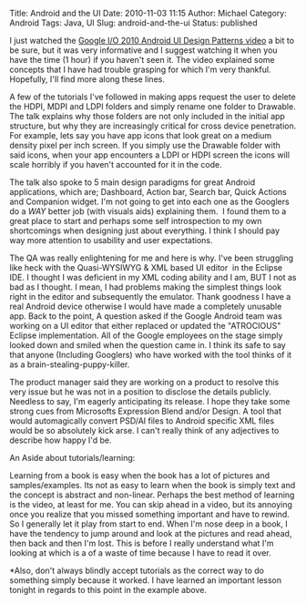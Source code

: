 Title: Android and the UI
Date: 2010-11-03 11:15
Author: Michael
Category: Android
Tags: Java, UI
Slug: android-and-the-ui
Status: published

I just watched the [Google I/O 2010 Android UI Design Patterns
video](http://www.youtube.com/watch?v=M1ZBjlCRfz0 "Google I/O Android UI Design")
a bit to be sure, but it was very informative and I suggest watching it
when you have the time (1 hour) if you haven't seen it. The video
explained some concepts that I have had trouble grasping for which I'm
very thankful. Hopefully, I'll find more along these lines.

A few of the tutorials I've followed in making apps request the user to
delete the HDPI, MDPI and LDPI folders and simply rename one folder
to Drawable. The talk explains why those folders are not only included
in the initial app structure, but why they are increasingly critical for
cross device penetration. For example, lets say you have app icons that
look great on a medium density pixel per inch screen. If you simply use
the Drawable folder with said icons, when your app encounters a LDPI or
HDPI screen the icons will scale horribly if you haven't accounted for
it in the code.

The talk also spoke to 5 main design paradigms for great Android
applications, which are; Dashboard, Action bar, Search bar, Quick
Actions and Companion widget. I'm not going to get into each one as the
Googlers do a *WAY* better job (with visuals aids) explaining them.  I
found them to a great place to start and perhaps some self introspection
to my own shortcomings when designing just about everything. I think I
should pay way more attention to usability and user expectations.

The QA was really enlightening for me and here is why. I've been
struggling like heck with the Quasi-WYSIWYG & XML based UI editor  in
the Eclipse IDE. I thought I was deficient in my XML coding ability and
I am, BUT I not as bad as I thought. I mean, I had problems making the
simplest things look right in the editor and subsequently the emulator.
Thank goodness I have a real Android device otherwise I would have made
a completely unusable app. Back to the point, A question asked if the
Google Android team was working on a UI editor that either replaced or
updated the "ATROCIOUS" Eclipse implementation. All of the Google
employees on the stage simply looked down and smiled when the question
came in. I think its safe to say that anyone (Including Googlers) who
have worked with the tool thinks of it as a brain-stealing-puppy-killer.

The product manager said they are working on a product to resolve this
very issue but he was not in a position to disclose the details
publicly. Needless to say, I'm eagerly anticipating its release. I hope
they take some strong cues from Microsofts Expression Blend and/or
Design. A tool that would automagically convert PSD/AI files to Android
specific XML files would be so absolutely kick arse. I can't really
think of any adjectives to describe how happy I'd be.

An Aside about tutorials/learning:

Learning from a book is easy when the book has a lot of pictures and
samples/examples. Its not as easy to learn when the book is simply text
and the concept is abstract and non-linear. Perhaps the best method of
learning is the video, at least for me. You can skip ahead in a video,
but its annoying once you realize that you missed something important
and have to rewind. So I generally let it play from start to end. When
I'm nose deep in a book, I have the tendency to jump around and look at
the pictures and read ahead, then back and then I'm lost. This is before
I really understand what I'm looking at which is a of a waste of time
because I have to read it over.

\*Also, don't always blindly accept tutorials as the correct way to do
something simply because it worked. I have learned an important lesson
tonight in regards to this point in the example above.
